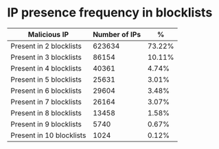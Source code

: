 # IP presence frequency in blocklists
| Malicious IP | Number of IPs | % |
|----|----|----|
| Present in 2 blocklists | 623634 | 73.22% |
| Present in 3 blocklists | 86154 | 10.11% |
| Present in 4 blocklists | 40361 | 4.74% |
| Present in 5 blocklists | 25631 | 3.01% |
| Present in 6 blocklists | 29604 | 3.48% |
| Present in 7 blocklists | 26164 | 3.07% |
| Present in 8 blocklists | 13458 | 1.58% |
| Present in 9 blocklists | 5740 | 0.67% |
| Present in 10 blocklists | 1024 | 0.12% |
